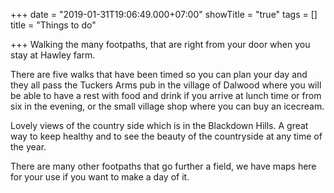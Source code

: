+++
date = "2019-01-31T19:06:49.000+07:00"
showTitle = "true"
tags = []
title = "Things to do"

+++
Walking the many footpaths, that are right from your door when you stay at Hawley farm.

There are five walks that have been  timed so you can plan your day and they all pass the Tuckers Arms pub in the village of Dalwood where you will be able to have a rest with food and drink if you arrive at lunch time or from six in the evening, or the small village shop where you can buy an icecream.

Lovely views of the country side which is in the Blackdown Hills.  A great way to keep healthy and to see the beauty of the countryside at any time of the year.

There are many other footpaths that go further a field, we have maps here for your use if you want to make a day of it.